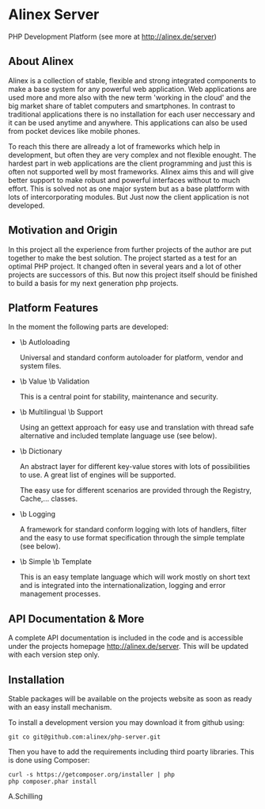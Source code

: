 Alinex Server
=============

PHP Development Platform (see more at http://alinex.de/server)

About Alinex
------------

Alinex is a collection of stable, flexible and strong integrated components to
make a base system for any powerful web application. Web applications are used
more and more also with the new term 'working in the cloud' and the big market
share of tablet computers and smartphones. In contrast to traditional
applications there is no installation for each user neccessary and it can be
used anytime and anywhere. This applications can also be used from pocket
devices like mobile phones.

To reach this there are allready a lot of frameworks which help in development,
but often they are very complex and not flexible enought. The hardest part in
web applications are the client programming and just this is often not
supported well by most frameworks. Alinex aims this and will give better support
to make robust and powerful interfaces without to much effort. This is solved
not as one major system but as a base plattform with lots of intercorporating
modules.
But Just now the client application is not developed.

Motivation and Origin
---------------------

In this project all the experience from further projects of the author are put
together to make the best solution. The project started as a test for an optimal
PHP project.
It changed often in several years and a lot of other projects are successors of
this. But now this project itself should be finished to build a basis for my
next generation php projects.

Platform Features
-----------------

In the moment the following parts are developed:

- \b Autloloading

  Universal and standard conform autoloader for platform, vendor and system
  files.

- \b Value \b Validation

  This is a central point for stability, maintenance and security.

- \b Multilingual \b Support

  Using an gettext approach for easy use and translation with thread safe
  alternative and included template language use (see below).

- \b Dictionary

  An abstract layer for different key-value stores with lots of possibilities
  to use. A great list of engines will be supported.

  The easy use for different scenarios are provided through the Registry,
  Cache,... classes.

- \b Logging

  A framework for standard conform logging with lots of handlers, filter and
  the easy to use format specification through the simple template (see below).

- \b Simple \b Template

  This is an easy template language which will work mostly on short text and is
  integrated into the internationalization, logging and error management
  processes.

API Documentation & More
---------------------

A complete API documentation is included in the code and is accessible
under the projects homepage http://alinex.de/server.
This will be updated with each version step only.

Installation
------------

Stable packages will be available on the projects website as soon as ready with
an easy install mechanism.

To install a development version you may download it from github using:

    git co git@github.com:alinex/php-server.git

Then you have to add the requirements including third poarty libraries. This is
done using Composer:

    curl -s https://getcomposer.org/installer | php
    php composer.phar install


A.Schilling
